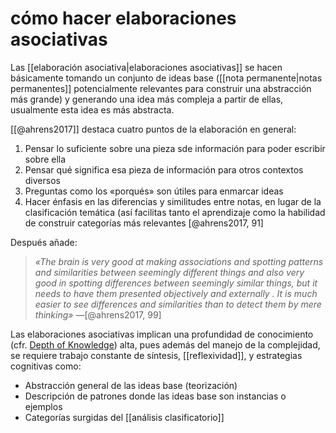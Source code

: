 # cómo hacer elaboraciones asociativas
Las [[elaboración asociativa|elaboraciones asociativas]] se hacen básicamente tomando un conjunto de ideas base ([[nota permanente|notas permanentes]] potencialmente relevantes para construir una abstracción más grande) y generando una idea más compleja a partir de ellas, usualmente esta idea es más abstracta.

[[@ahrens2017]] destaca cuatro puntos de la elaboración en general:

1. Pensar lo suficiente sobre una pieza sde información para poder escribir sobre ella 
2. Pensar qué significa esa pieza de información para otros contextos diversos
3. Preguntas como los «porqués» son útiles para enmarcar ideas
4. Hacer énfasis en las diferencias y similitudes entre notas, en lugar de la clasificación temática (así facilitas tanto el aprendizaje como la habilidad de construir categorías más relevantes [@ahrens2017, 91]

Después añade:

>*«The brain is very good at making associations and spotting patterns and similarities between seemingly different things and also very good in spotting differences between seemingly similar things, but it needs to have them presented objectively and externally . It is much easier to see differences and similarities than to detect them by mere thinking»* —[@ahrens2017, 99]

Las elaboraciones asociativas implican una profundidad de conocimiento (cfr. [Depth of Knowledge](https://www.aps.edu/sapr/documents/resources/Webbs_DOK_Guide.pdf)) alta, pues además del manejo de la complejidad, se requiere trabajo constante de síntesis, [[reflexividad]], y estrategias cognitivas como:

-  Abstracción general de las ideas base (teorización)
-  Descripción de patrones donde las ideas base son instancias o ejemplos
-  Categorías surgidas del [[análisis clasificatorio]]
